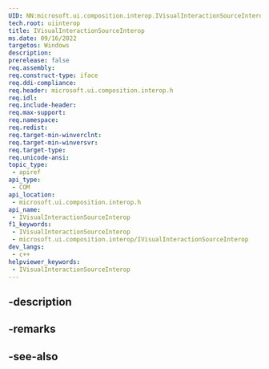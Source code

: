 ```yaml
---
UID: NN:microsoft.ui.composition.interop.IVisualInteractionSourceInterop
tech.root: uiinterop
title: IVisualInteractionSourceInterop
ms.date: 09/16/2022
targetos: Windows
description: 
prerelease: false
req.assembly: 
req.construct-type: iface
req.ddi-compliance: 
req.header: microsoft.ui.composition.interop.h
req.idl: 
req.include-header: 
req.max-support: 
req.namespace: 
req.redist: 
req.target-min-winverclnt: 
req.target-min-winversvr: 
req.target-type: 
req.unicode-ansi: 
topic_type:
 - apiref
api_type:
 - COM
api_location:
 - microsoft.ui.composition.interop.h
api_name:
 - IVisualInteractionSourceInterop
f1_keywords:
 - IVisualInteractionSourceInterop
 - microsoft.ui.composition.interop/IVisualInteractionSourceInterop
dev_langs:
 - c++
helpviewer_keywords:
 - IVisualInteractionSourceInterop
---
```


## -description

## -remarks

## -see-also

